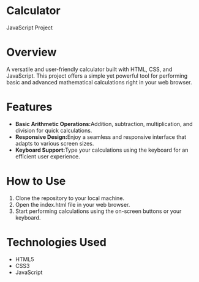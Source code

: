# Calculator
JavaScript Project
# Overview
A versatile and user-friendly calculator built with HTML, CSS, and JavaScript. This project offers a simple yet powerful tool for performing basic and advanced mathematical calculations right in your web browser.

# Features
<ul>
<li><b>Basic Arithmetic Operations:</b>Addition, subtraction, multiplication, and division for quick calculations.</li>
<li><b>Responsive Design:</b>Enjoy a seamless and responsive interface that adapts to various screen sizes.</li>
<li><b>Keyboard Support:</b>Type your calculations using the keyboard for an efficient user experience.</li>
</ul>

# How to Use
<ol>
<li>Clone the repository to your local machine.</li>
<li>Open the index.html file in your web browser.</li>
<li>Start performing calculations using the on-screen buttons or your keyboard.</li>
</ol>

# Technologies Used
<ul>
<li>HTML5</li>
<li>CSS3</li>
<li>JavaScript</li>
</ul>